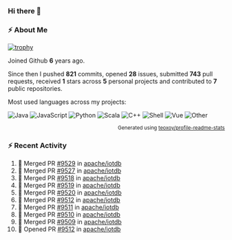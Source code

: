 ### Hi there 👋

### :zap: About Me

[![trophy](https://github-profile-trophy.vercel.app/?username=HTHou&theme=onedark)](https://github.com/ryo-ma/github-profile-trophy)
   
Joined Github **6** years ago.

Since then I pushed **821** commits, opened **28** issues, submitted **743** pull requests, received **1** stars across **5** personal projects and contributed to **7** public repositories.

Most used languages across my projects:

![Java](https://img.shields.io/static/v1?style=flat-square&label=%E2%A0%80&color=555&labelColor=%23b07219&message=Java%EF%B8%B194.4%25)
![JavaScript](https://img.shields.io/static/v1?style=flat-square&label=%E2%A0%80&color=555&labelColor=%23f1e05a&message=JavaScript%EF%B8%B11.4%25)
![Python](https://img.shields.io/static/v1?style=flat-square&label=%E2%A0%80&color=555&labelColor=%233572A5&message=Python%EF%B8%B10.7%25)
![Scala](https://img.shields.io/static/v1?style=flat-square&label=%E2%A0%80&color=555&labelColor=%23c22d40&message=Scala%EF%B8%B10.6%25)
![C++](https://img.shields.io/static/v1?style=flat-square&label=%E2%A0%80&color=555&labelColor=%23f34b7d&message=C%2B%2B%EF%B8%B10.6%25)
![Shell](https://img.shields.io/static/v1?style=flat-square&label=%E2%A0%80&color=555&labelColor=%2389e051&message=Shell%EF%B8%B10.4%25)
![Vue](https://img.shields.io/static/v1?style=flat-square&label=%E2%A0%80&color=555&labelColor=%2341b883&message=Vue%EF%B8%B10.3%25)
![Other](https://img.shields.io/static/v1?style=flat-square&label=%E2%A0%80&color=555&labelColor=%23ededed&message=Other%EF%B8%B11.2%25)

<p align="right"><sub>Generated using <a href="https://github.com/marketplace/actions/profile-readme-stats">teoxoy/profile-readme-stats</a></sub></p>


<!--![](https://github.com/HTHou/HTHou/blob/output/github-contribution-grid-snake.svg)-->

<!--![Haonan Hou's github stats](https://github-readme-stats.vercel.app/api?username=HTHou&count_private=true&show_icons=true&theme=onedark)-->

<!--![Haonan Hou's wakatime stats](https://github-readme-stats.vercel.app/api/wakatime?username=HTHou&layout=compact&theme=onedark)-->

<!--![Top Langs](https://github-readme-stats.vercel.app/api/top-langs/?username=HTHou&theme=onedark&layout=compact)-->

### :zap: Recent Activity
<!--START_SECTION:activity-->
1. 🎉 Merged PR [#9529](https://github.com/apache/iotdb/pull/9529) in [apache/iotdb](https://github.com/apache/iotdb)
2. 🎉 Merged PR [#9527](https://github.com/apache/iotdb/pull/9527) in [apache/iotdb](https://github.com/apache/iotdb)
3. 🎉 Merged PR [#9518](https://github.com/apache/iotdb/pull/9518) in [apache/iotdb](https://github.com/apache/iotdb)
4. 🎉 Merged PR [#9519](https://github.com/apache/iotdb/pull/9519) in [apache/iotdb](https://github.com/apache/iotdb)
5. 🎉 Merged PR [#9520](https://github.com/apache/iotdb/pull/9520) in [apache/iotdb](https://github.com/apache/iotdb)
6. 🎉 Merged PR [#9512](https://github.com/apache/iotdb/pull/9512) in [apache/iotdb](https://github.com/apache/iotdb)
7. 🎉 Merged PR [#9511](https://github.com/apache/iotdb/pull/9511) in [apache/iotdb](https://github.com/apache/iotdb)
8. 🎉 Merged PR [#9510](https://github.com/apache/iotdb/pull/9510) in [apache/iotdb](https://github.com/apache/iotdb)
9. 🎉 Merged PR [#9509](https://github.com/apache/iotdb/pull/9509) in [apache/iotdb](https://github.com/apache/iotdb)
10. 💪 Opened PR [#9512](https://github.com/apache/iotdb/pull/9512) in [apache/iotdb](https://github.com/apache/iotdb)
<!--END_SECTION:activity-->

<!--
**HTHou/HTHou** is a ✨ _special_ ✨ repository because its `README.md` (this file) appears on your GitHub profile.

Here are some ideas to get you started:

- 🔭 I’m currently working on ...
- 🌱 I’m currently learning ...
- 👯 I’m looking to collaborate on ...
- 🤔 I’m looking for help with ...
- 💬 Ask me about ...
- 📫 How to reach me: ...
- 😄 Pronouns: ...
- ⚡ Fun fact: ...
-->
